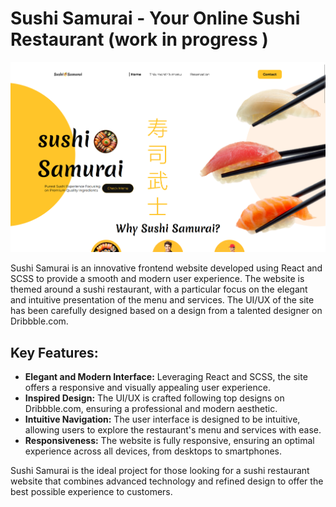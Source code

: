 # Sushi Samurai - Your Online Sushi Restaurant (work in progress )

![plot](https://github.com/imash05/sushi_samurai/blob/main/src/assets/preview.png)


Sushi Samurai is an innovative frontend website developed using React and SCSS to provide a smooth and modern user experience. The website is themed around a sushi restaurant, with a particular focus on the elegant and intuitive presentation of the menu and services. The UI/UX of the site has been carefully designed based on a design from a talented designer on Dribbble.com.

## Key Features:

- **Elegant and Modern Interface:** Leveraging React and SCSS, the site offers a responsive and visually appealing user experience.
- **Inspired Design:** The UI/UX is crafted following top designs on Dribbble.com, ensuring a professional and modern aesthetic.
- **Intuitive Navigation:** The user interface is designed to be intuitive, allowing users to explore the restaurant's menu and services with ease.
- **Responsiveness:** The website is fully responsive, ensuring an optimal experience across all devices, from desktops to smartphones.

Sushi Samurai is the ideal project for those looking for a sushi restaurant website that combines advanced technology and refined design to offer the best possible experience to customers.


